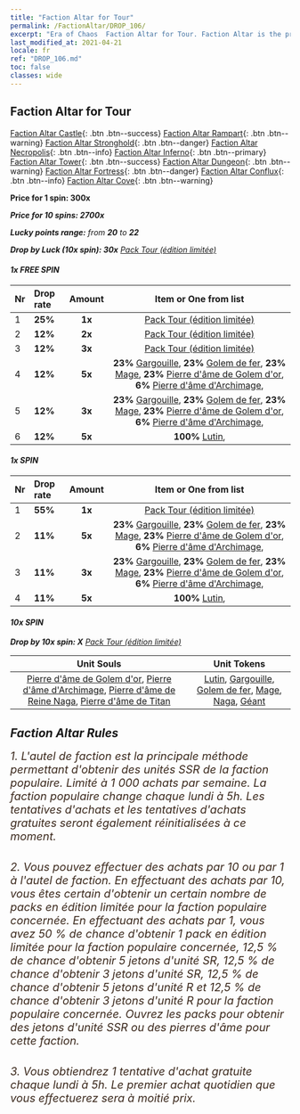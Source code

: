 ```yaml
---
title: "Faction Altar for Tour"
permalink: /FactionAltar/DROP_106/
excerpt: "Era of Chaos  Faction Altar for Tour. Faction Altar is the primary method for obtaining SSR units from the popular faction. Limited to 1,000 purchases each week. The popular faction changes at 05:00 every Monday. Purchase attempts and free purchase attempts will also reset then."
last_modified_at: 2021-04-21
locale: fr
ref: "DROP_106.md"
toc: false
classes: wide
---
```


##  Faction Altar for **Tour**

  [Faction Altar Castle](/fr/FactionAltar/DROP_101/){: .btn .btn--success} [Faction Altar Rampart](/fr/FactionAltar/DROP_102/){: .btn .btn--warning} [Faction Altar Stronghold](/fr/FactionAltar/DROP_103/){: .btn .btn--danger} [Faction Altar Necropolis](/fr/FactionAltar/DROP_104/){: .btn .btn--info} [Faction Altar Inferno](/fr/FactionAltar/DROP_105/){: .btn .btn--primary} [Faction Altar Tower](/fr/FactionAltar/DROP_106/){: .btn .btn--success} [Faction Altar Dungeon](/fr/FactionAltar/DROP_107/){: .btn .btn--warning} [Faction Altar Fortress](/fr/FactionAltar/DROP_108/){: .btn .btn--danger} [Faction Altar Conflux](/fr/FactionAltar/DROP_109/){: .btn .btn--info} [Faction Altar Cove](/fr/FactionAltar/DROP_112/){: .btn .btn--warning} 

  **Price for 1 spin: 300x** <i class="fas fa-gem"/>

  **Price for 10 spins: 2700x** <i class="fas fa-gem"/>

  **Lucky points range:** from **20** to **22**

  **Drop by Luck (10x spin): 30x** [Pack Tour (édition limitée)](/fr/Items/con_2110/)

####  1x FREE SPIN 

  |    Nr    |  Drop rate  |  Amount   |   Item or One from list  |
  |:---------|:------------|:---------:|:------------------------:|
  | 1 | **25%** | **1x** | [Pack Tour (édition limitée)](/fr/Items/con_2110/) |
  | 2 | **12%** | **2x** | [Pack Tour (édition limitée)](/fr/Items/con_2110/) |
  | 3 | **12%** | **3x** | [Pack Tour (édition limitée)](/fr/Items/con_2110/) |
  | 4 | **12%** | **5x** |  **23%** [Gargouille](/fr/Items/unt_236/),  **23%** [Golem de fer](/fr/Items/unt_237/),  **23%** [Mage](/fr/Items/unt_238/),  **23%** [Pierre d'âme de Golem d'or](/fr/Items/unt_322/),  **6%** [Pierre d'âme d'Archimage](/fr/Items/unt_323/),  |
  | 5 | **12%** | **3x** |  **23%** [Gargouille](/fr/Items/unt_236/),  **23%** [Golem de fer](/fr/Items/unt_237/),  **23%** [Mage](/fr/Items/unt_238/),  **23%** [Pierre d'âme de Golem d'or](/fr/Items/unt_322/),  **6%** [Pierre d'âme d'Archimage](/fr/Items/unt_323/),  |
  | 6 | **12%** | **5x** |  **100%** [Lutin](/fr/Items/unt_235/),  |


####  1x SPIN 

  |    Nr    |  Drop rate  |  Amount   |   Item or One from list  |
  |:---------|:------------|:---------:|:------------------------:|
  | 1 | **55%** | **1x** | [Pack Tour (édition limitée)](/fr/Items/con_2110/) |
  | 2 | **11%** | **5x** |  **23%** [Gargouille](/fr/Items/unt_236/),  **23%** [Golem de fer](/fr/Items/unt_237/),  **23%** [Mage](/fr/Items/unt_238/),  **23%** [Pierre d'âme de Golem d'or](/fr/Items/unt_322/),  **6%** [Pierre d'âme d'Archimage](/fr/Items/unt_323/),  |
  | 3 | **11%** | **3x** |  **23%** [Gargouille](/fr/Items/unt_236/),  **23%** [Golem de fer](/fr/Items/unt_237/),  **23%** [Mage](/fr/Items/unt_238/),  **23%** [Pierre d'âme de Golem d'or](/fr/Items/unt_322/),  **6%** [Pierre d'âme d'Archimage](/fr/Items/unt_323/),  |
  | 4 | **11%** | **5x** |  **100%** [Lutin](/fr/Items/unt_235/),  |


####  10x SPIN 

  **Drop by 10x spin: X** [Pack Tour (édition limitée)](/fr/Items/con_2110/)

  |    Unit Souls    |  Unit Tokens  |
  |:----------------:|:-------------:|
  | [Pierre d'âme de Golem d'or](/fr/Items/unt_322/), [Pierre d'âme d'Archimage](/fr/Items/unt_323/), [Pierre d'âme de Reine Naga](/fr/Items/unt_325/), [Pierre d'âme de Titan](/fr/Items/unt_326/) | [Lutin](/fr/Items/unt_235/), [Gargouille](/fr/Items/unt_236/), [Golem de fer](/fr/Items/unt_237/), [Mage](/fr/Items/unt_238/), [Naga](/fr/Items/unt_240/), [Géant ](/fr/Items/unt_241/) |



## Faction Altar Rules

  <span style="color: #3c2a1e;font-size:20px">1. L'autel de faction est la principale méthode permettant d'obtenir des unités SSR de la faction populaire. Limité à 1 000 achats par semaine. La faction populaire change chaque lundi à 5h. Les tentatives d'achats et les tentatives d'achats gratuites seront également réinitialisées à ce moment. </span><br/>

<br/>  <span style="color: #3c2a1e;font-size:20px">2. Vous pouvez effectuer des achats par 10 ou par 1 à l'autel de faction. En effectuant des achats par 10, vous êtes certain d'obtenir un certain nombre de packs en édition limitée pour la faction populaire concernée. En effectuant des achats par 1, vous avez 50 % de chance d'obtenir 1 pack en édition limitée pour la faction populaire concernée, 12,5 % de chance d'obtenir 5 jetons d'unité SR, 12,5 % de chance d'obtenir 3 jetons d'unité SR, 12,5 % de chance d'obtenir 5 jetons d'unité R et 12,5 % de chance d'obtenir 3 jetons d'unité R pour la faction populaire concernée. Ouvrez les packs pour obtenir des jetons d'unité SSR ou des pierres d'âme pour cette faction.</span><br/>

<br/>  <span style="color: #3c2a1e;font-size:20px">3. Vous obtiendrez 1 tentative d'achat gratuite chaque lundi à 5h. Le premier achat quotidien que vous effectuerez sera à moitié prix.</span><br/>

<br/>